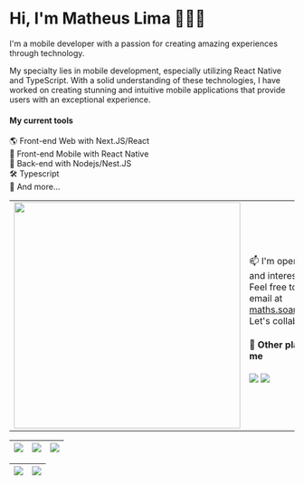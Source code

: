 # Hi, I'm Matheus Lima 👨🏻‍💻

I'm a mobile developer with a passion for creating amazing experiences through technology. 

My specialty lies in mobile development, especially utilizing React Native and TypeScript. With a solid understanding of these technologies, I have worked on creating stunning and intuitive mobile applications that provide users with an exceptional experience.

#### My current tools 
🌎 Front-end Web with Next.JS/React  
📲 Front-end Mobile with React Native   
📡 Back-end with Nodejs/Nest.JS  
🛠️ Typescript   
🧰 And more...  




<table border="0" cellspacing="0" cellpadding="0">
  <tr>
    <td style="border: 0";>
      <img width="400" src="https://i.imgur.com/bXxIgrd.png" />
    </td>
    <td style="border: 0";>
       <p>
       📫 I'm open to new projects and interesting partnerships. Feel free to contact me via email at  <a href="mailto:maths.soares99@gmail.com">maths.soares99@gmail.com</a>. Let's collaborate!
      </p>
      <h4>💬 Other places you can find me</h4>
      <div> 
         <a href="https://www.instagram.com/math_s.99/" target="_blank"><img src="https://img.shields.io/badge/-Instagram-%23E4405F?style=for-the-badge&logo=instagram&logoColor=white" target="_blank"></a> 
         <a href="https://www.linkedin.com/in/mathzsl/" target="_blank"><img src="https://img.shields.io/badge/-LinkedIn-%230077B5?style=for-the-badge&logo=linkedin&logoColor=white" target="_blank"></a>
     </div>
    </td>
  </tr>
</table>








| ![](http://github-profile-summary-cards.vercel.app/api/cards/stats?username=mathzsl&theme=nord_dark) | ![](http://github-profile-summary-cards.vercel.app/api/cards/repos-per-language?username=mathzsl&hide=Html&theme=nord_dark) | ![](http://github-profile-summary-cards.vercel.app/api/cards/most-commit-language?username=mathzsl&theme=nord_dark) |
| :-: | :-: | :-: |

| ![](http://github-profile-summary-cards.vercel.app/api/cards/profile-details?username=mathzsl&theme=nord_dark) | ![](https://github-readme-streak-stats.herokuapp.com/?user=mathzsl&hide_border=true&date_format=M%20j%5B%2C%20Y%5D&background=2D3742&stroke=2D3742&ring=6bbbca&fire=6bbbca&currStreakNum=fff&sideNums=6bbbca&currStreakLabel=6bbbca&sideLabels=fff&dates=fff) |
| :-: | :-: |
